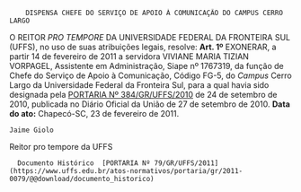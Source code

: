         DISPENSA CHEFE DO SERVIÇO DE APOIO À COMUNICAÇÃO DO CAMPUS CERRO LARGO  

 O REITOR *PRO TEMPORE*  DA UNIVERSIDADE FEDERAL DA FRONTEIRA SUL (UFFS), no uso de suas atribuições legais, resolve:   **Art. 1º**  EXONERAR, a partir 14 de fevereiro de 2011 a servidora VIVIANE MARIA TIZIAN VORPAGEL, Assistente em Administração, Siape nº 1767319, da função de Chefe do Serviço de Apoio à Comunicação, Código FG-5, do *Campus*  Cerro Largo da Universidade Federal da Fronteira Sul, para a qual havia sido designada pela [PORTARIA Nº 384/GR/UFFS/2010](https://www.uffs.edu.br/atos-normativos/portaria/gr/2010-0384) de 24 de setembro de 2010, publicada no Diário Oficial da União de 27 de setembro de 2010.        **Data do ato:** Chapecó-SC, 23 de fevereiro de 2011.   
 

    Jaime Giolo    
 Reitor pro tempore da UFFS 

      Documento Histórico  [PORTARIA Nº 79/GR/UFFS/2011](https://www.uffs.edu.br/atos-normativos/portaria/gr/2011-0079/@@download/documento_historico)     
      